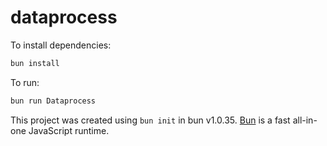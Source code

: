 # dataprocess

To install dependencies:

```bash
bun install
```

To run:

```bash
bun run Dataprocess
```

This project was created using `bun init` in bun v1.0.35. [Bun](https://bun.sh) is a fast all-in-one JavaScript runtime.
